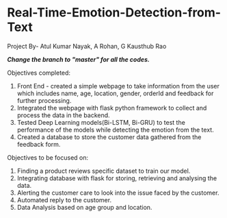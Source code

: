 # Real-Time-Emotion-Detection-from-Text
Project By-
Atul Kumar Nayak,
A Rohan,
G Kausthub Rao

***Change the branch to "master" for all the codes.***

Objectives completed:
1) Front End - created a simple webpage to take information from the user which includes name, age, location, gender, orderId and feedback for further processing.
2) Integrated the webpage with flask python framework to collect and process the data in the backend.
3) Tested Deep Learning models(Bi-LSTM, Bi-GRU) to test the performance of the models while detecting the emotion from the text.
4) Created a database to store the customer data gathered from the feedback form.

Objectives to be focused on:
1) Finding a product reviews specific dataset to train our model.
2) Integrating database with flask for storing, retrieving and analysing the data.
3) Alerting the customer care to look into the issue faced by the customer.
4) Automated reply to the customer.
5) Data Analysis based on age group and location.
